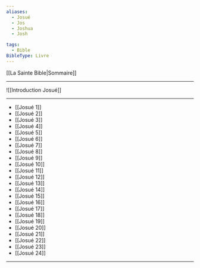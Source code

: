```yaml
---
aliases:
  - Josué
  - Jos
  - Joshua
  - Josh

tags:
  - Bible
BibleType: Livre
---
```

[[La Sainte Bible|Sommaire]]

---

![[Introduction Josué]]

---
- [[Josué 1]] 
- [[Josué 2]] 
- [[Josué 3]] 
- [[Josué 4]] 
- [[Josué 5]] 
- [[Josué 6]] 
- [[Josué 7]] 
- [[Josué 8]] 
- [[Josué 9]] 
- [[Josué 10]] 
- [[Josué 11]] 
- [[Josué 12]] 
- [[Josué 13]] 
- [[Josué 14]] 
- [[Josué 15]] 
- [[Josué 16]] 
- [[Josué 17]] 
- [[Josué 18]] 
- [[Josué 19]] 
- [[Josué 20]] 
- [[Josué 21]] 
- [[Josué 22]] 
- [[Josué 23]] 
- [[Josué 24]] 


---
